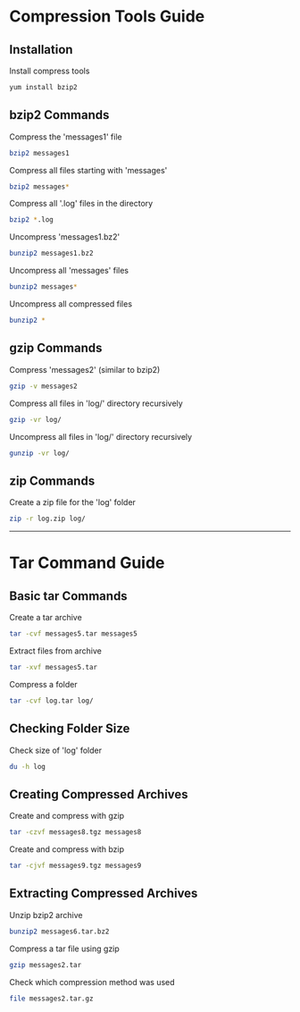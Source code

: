 # Compression Tools Guide

## Installation
Install compress tools
```bash
yum install bzip2  
```

## bzip2 Commands
Compress the 'messages1' file
```bash
bzip2 messages1  
```
Compress all files starting with 'messages'
```bash
bzip2 messages* 
```
Compress all '.log' files in the directory
```bash
bzip2 *.log 
```

Uncompress 'messages1.bz2'
```bash
bunzip2 messages1.bz2 
```
Uncompress all 'messages' files
```bash
bunzip2 messages*  
```

Uncompress all compressed files
```bash
bunzip2 *   
```

## gzip Commands

Compress 'messages2' (similar to bzip2)
```bash
gzip -v messages2 
```
Compress all files in 'log/' directory recursively
```bash
gzip -vr log/
```
Uncompress all files in 'log/' directory recursively
```bash
gunzip -vr log/ 
```
## zip Commands
Create a zip file for the 'log' folder
```bash
zip -r log.zip log/   
```

---

# Tar Command Guide

## Basic tar Commands

Create a tar archive
```bash
tar -cvf messages5.tar messages5
```
Extract files from archive
```bash
tar -xvf messages5.tar
```
Compress a folder
```bash
tar -cvf log.tar log/
```

## Checking Folder Size
Check size of 'log' folder
```bash
du -h log  
```

## Creating Compressed Archives

Create and compress with gzip
```bash
tar -czvf messages8.tgz messages8 
```
Create and compress with bzip
```bash
tar -cjvf messages9.tgz messages9 
```

## Extracting Compressed Archives

Unzip bzip2 archive
```bash
bunzip2 messages6.tar.bz2
```
Compress a tar file using gzip
```bash
gzip messages2.tar
```
Check which compression method was used
```bash
file messages2.tar.gz
```


